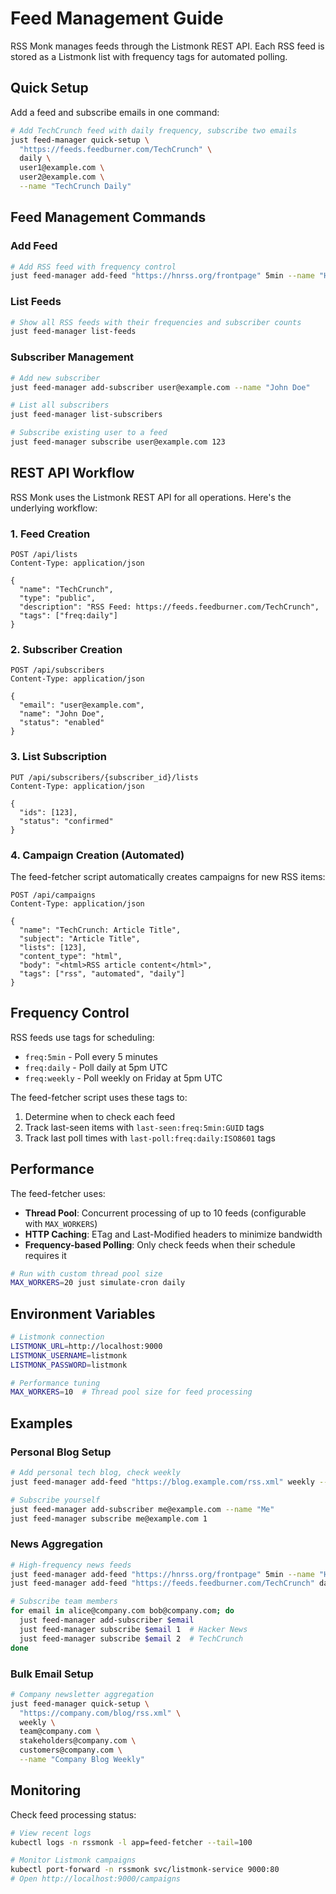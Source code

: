 # Feed Management Guide

RSS Monk manages feeds through the Listmonk REST API. Each RSS feed is stored as a Listmonk list with frequency tags for automated polling.

## Quick Setup

Add a feed and subscribe emails in one command:

```bash
# Add TechCrunch feed with daily frequency, subscribe two emails
just feed-manager quick-setup \
  "https://feeds.feedburner.com/TechCrunch" \
  daily \
  user1@example.com \
  user2@example.com \
  --name "TechCrunch Daily"
```

## Feed Management Commands

### Add Feed
```bash
# Add RSS feed with frequency control
just feed-manager add-feed "https://hnrss.org/frontpage" 5min --name "Hacker News"
```

### List Feeds
```bash
# Show all RSS feeds with their frequencies and subscriber counts
just feed-manager list-feeds
```

### Subscriber Management
```bash
# Add new subscriber
just feed-manager add-subscriber user@example.com --name "John Doe"

# List all subscribers
just feed-manager list-subscribers

# Subscribe existing user to a feed
just feed-manager subscribe user@example.com 123
```

## REST API Workflow

RSS Monk uses the Listmonk REST API for all operations. Here's the underlying workflow:

### 1. Feed Creation
```http
POST /api/lists
Content-Type: application/json

{
  "name": "TechCrunch",
  "type": "public", 
  "description": "RSS Feed: https://feeds.feedburner.com/TechCrunch",
  "tags": ["freq:daily"]
}
```

### 2. Subscriber Creation
```http
POST /api/subscribers
Content-Type: application/json

{
  "email": "user@example.com",
  "name": "John Doe",
  "status": "enabled"
}
```

### 3. List Subscription
```http
PUT /api/subscribers/{subscriber_id}/lists
Content-Type: application/json

{
  "ids": [123],
  "status": "confirmed"
}
```

### 4. Campaign Creation (Automated)
The feed-fetcher script automatically creates campaigns for new RSS items:

```http
POST /api/campaigns
Content-Type: application/json

{
  "name": "TechCrunch: Article Title",
  "subject": "Article Title",
  "lists": [123],
  "content_type": "html",
  "body": "<html>RSS article content</html>",
  "tags": ["rss", "automated", "daily"]
}
```

## Frequency Control

RSS feeds use tags for scheduling:

- `freq:5min` - Poll every 5 minutes
- `freq:daily` - Poll daily at 5pm UTC
- `freq:weekly` - Poll weekly on Friday at 5pm UTC

The feed-fetcher script uses these tags to:
1. Determine when to check each feed
2. Track last-seen items with `last-seen:freq:5min:GUID` tags
3. Track last poll times with `last-poll:freq:daily:ISO8601` tags

## Performance

The feed-fetcher uses:
- **Thread Pool**: Concurrent processing of up to 10 feeds (configurable with `MAX_WORKERS`)
- **HTTP Caching**: ETag and Last-Modified headers to minimize bandwidth
- **Frequency-based Polling**: Only check feeds when their schedule requires it

```bash
# Run with custom thread pool size
MAX_WORKERS=20 just simulate-cron daily
```

## Environment Variables

```bash
# Listmonk connection
LISTMONK_URL=http://localhost:9000
LISTMONK_USERNAME=listmonk
LISTMONK_PASSWORD=listmonk

# Performance tuning
MAX_WORKERS=10  # Thread pool size for feed processing
```

## Examples

### Personal Blog Setup
```bash
# Add personal tech blog, check weekly
just feed-manager add-feed "https://blog.example.com/rss.xml" weekly --name "Personal Tech Blog"

# Subscribe yourself
just feed-manager add-subscriber me@example.com --name "Me"
just feed-manager subscribe me@example.com 1
```

### News Aggregation
```bash
# High-frequency news feeds
just feed-manager add-feed "https://hnrss.org/frontpage" 5min --name "Hacker News"
just feed-manager add-feed "https://feeds.feedburner.com/TechCrunch" daily --name "TechCrunch"

# Subscribe team members
for email in alice@company.com bob@company.com; do
  just feed-manager add-subscriber $email
  just feed-manager subscribe $email 1  # Hacker News
  just feed-manager subscribe $email 2  # TechCrunch
done
```

### Bulk Email Setup
```bash
# Company newsletter aggregation
just feed-manager quick-setup \
  "https://company.com/blog/rss.xml" \
  weekly \
  team@company.com \
  stakeholders@company.com \
  customers@company.com \
  --name "Company Blog Weekly"
```

## Monitoring

Check feed processing status:
```bash
# View recent logs
kubectl logs -n rssmonk -l app=feed-fetcher --tail=100

# Monitor Listmonk campaigns
kubectl port-forward -n rssmonk svc/listmonk-service 9000:80
# Open http://localhost:9000/campaigns
```
